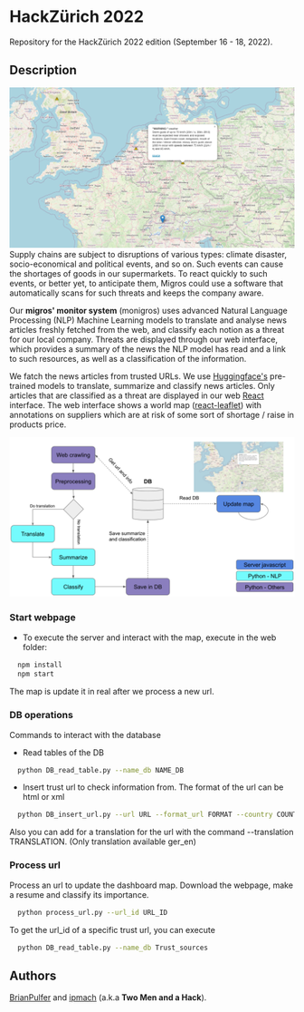 # HackZürich 2022
Repository for the HackZürich 2022 edition (September 16 - 18, 2022).

## Description
![](overview.png "Final application")
Supply chains are subject to disruptions of various types: climate disaster, socio-economical and political events, and so on. Such events can cause the shortages of goods in our supermarkets. To react quickly to such events, or better yet, to anticipate them, Migros could use a software that automatically scans for such threats and keeps the company aware.

Our **migros' monitor system** (monigros) uses advanced Natural Language Processing (NLP) Machine Learning models to translate and analyse news articles freshly fetched from the web, and classify each notion as a threat for our local company. Threats are displayed through our web interface, which provides a summary of the news the NLP model has read and a link to such resources, as well as a classification of the information.

We fatch the news articles from trusted URLs. We use [Huggingface's](https://www.huggingface.co) pre-trained models to translate, summarize and classify news articles. Only articles that are classified as a threat are displayed in our web  [React](https://www.reactjs.org) interface. The web interface shows a world map ([react-leaflet](https://react-leaflet.js.org/)) with annotations on suppliers which are at risk of some sort of shortage / raise in products price.

![](diagram_code.png "Final application")

### Start webpage
- To execute the server and interact with the map, execute in the web folder:
``` bash 
  npm install
  npm start 
```
The map is update it in real after we process a new url.
### DB operations
Commands to interact with the database
- Read tables of the DB
``` bash 
  python DB_read_table.py --name_db NAME_DB
```
- Insert trust url to check information from. The format of the url can be html or xml
``` bash 
  python DB_insert_url.py --url URL --format_url FORMAT --country COUNTRY
```
Also you can add for a translation for the url with the command --translation TRANSLATION. (Only translation available ger_en)

### Process url
Process an url to update the dashboard map. Download the webpage, make a resume and classify its importance. 
``` bash 
  python process_url.py --url_id URL_ID
```
To get the url_id of a specific trust url, you can execute
``` bash 
  python DB_read_table.py --name_db Trust_sources
```


## Authors
[BrianPulfer](https://github.com/BrianPulfer) and [ipmach](https://github.com/ipmach) (a.k.a **Two Men and a Hack**).
